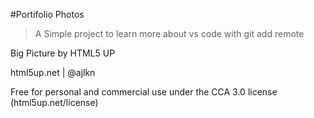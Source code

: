 #Portifolio Photos

> A Simple project to learn more about vs code with git add remote

Big Picture by HTML5 UP

html5up.net | @ajlkn

Free for personal and commercial use under the CCA 3.0 license (html5up.net/license)
